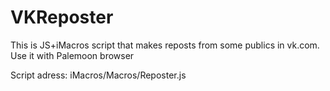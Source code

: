 # VKReposter
This is JS+iMacros script that makes reposts from some publics in vk.com.
Use it with Palemoon browser

Script adress: iMacros/Macros/Reposter.js